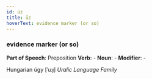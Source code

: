 ```yaml
---
id: üz
title: üz
hoverText: evidence marker (or so)
---
```


### evidence marker (or so)

**Part of Speech**: Preposition
**Verb**: -
**Noun**: -
**Modifier**: -

Hungarian úgy [ˈuːɟ]
*Uralic Language Family*
